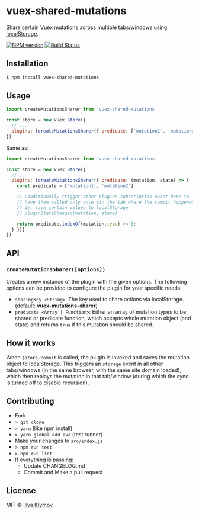 # vuex-shared-mutations

Share certain [Vuex](http://vuex.vuejs.org/) mutations across multiple tabs/windows using [localStorage](https://developer.mozilla.org/nl/docs/Web/API/Window/localStorage).

[![NPM version](https://img.shields.io/npm/v/vuex-shared-mutations.svg?style=flat-square)](https://www.npmjs.com/package/vuex-shared-mutations)
[![Build Status](https://img.shields.io/travis/xanf/vuex-shared-mutations.svg?style=flat-square)](https://travis-ci.org/xanf/vuex-shared-mutations)

## Installation

```bash
$ npm install vuex-shared-mutations
```

## Usage

```js
import createMutationsSharer from 'vuex-shared-mutations'

const store = new Vuex.Store({
  // ...
  plugins: [createMutationsSharer({ predicate: ['mutation1', 'mutation2'] })]
})
```

Same as:

```js
import createMutationsSharer from 'vuex-shared-mutations'

const store = new Vuex.Store({
  // ...
  plugins: [createMutationsSharer({ predicate: (mutation, state) => {
    const predicate = ['mutation1', 'mutation2']

    // Conditionally trigger other plugins subscription event here to
    // have them called only once (in the tab where the commit happened)
    // ie. save certain values to localStorage
    // pluginStateChanged(mutation, state)

    return predicate.indexOf(mutation.type) >= 0;
  } })]
})
```



## API

### `createMutationsSharer([options])`

Creates a new instance of the plugin with the given options. The following options
can be provided to configure the plugin for your specific needs:

- `sharingKey <String>`: The key used to share actions via localStorage. (default: __vuex-mutations-sharer__)
- `predicate <Array | Function>`: Either an array of mutation types to be shared or predicate function, which accepts whole mutation object (and state) and returns `true` if this mutation should be shared.

## How it works

When `$store.commit` is called, the plugin is invoked and saves the mutation object to localStorage. This triggers an `storage` event in all other tabs/windows (in the same browser, with the same site domain loaded), which then replays the mutation in that tab/window (during which the sync is turned off to disable recursion).

## Contributing

- Fork
- `> git clone`
- `> yarn` (like npm install)
- `> yarn global add ava` (test runner)
- Make your changes to `src/index.js`
- `> npm run test`
- `> npm run lint`
- If everything is passing:
	- Update CHANGELOG.md
	- Commit and Make a pull request

## License

MIT © [Illya Klymov](https://github.com/xanf)
